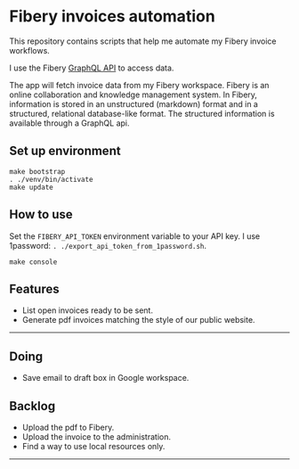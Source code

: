 # Fibery invoices automation

This repository contains scripts that help me automate my Fibery invoice workflows.

I use the Fibery [GraphQL API] to access data.

The app will fetch invoice data from my Fibery workspace. Fibery is an online collaboration and knowledge management system. In Fibery, information is stored in an unstructured (markdown) format and in a structured, relational database-like format. The structured information is available through a GraphQL api.

## Set up environment

```
make bootstrap
. ./venv/bin/activate
make update
```

## How to use

Set the `FIBERY_API_TOKEN` environment variable to your API key.
I use 1password: `. ./export_api_token_from_1password.sh`.

```
make console
```

## Features

* List open invoices ready to be sent.
* Generate pdf invoices matching the style of our public website.

---

## Doing

* Save email to draft box in Google workspace.

## Backlog

* Upload the pdf to Fibery.
* Upload the invoice to the administration.
* Find a way to use local resources only.

---

[GraphQL API]: https://api.fibery.io/graphql.html#graphql-api-overview
